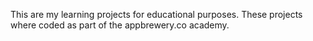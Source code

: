 This are my learning projects for educational purposes. These projects where coded as part of the appbrewery.co academy.

